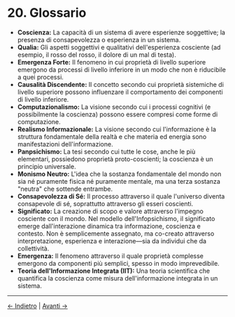 # 20. Glossario

- **Coscienza:** La capacità di un sistema di avere esperienze soggettive; la presenza di consapevolezza o esperienza in un sistema.
- **Qualia:** Gli aspetti soggettivi e qualitativi dell'esperienza cosciente (ad esempio, il rosso del rosso, il dolore di un mal di testa).
- **Emergenza Forte:** Il fenomeno in cui proprietà di livello superiore emergono da processi di livello inferiore in un modo che non è riducibile a quei processi.
- **Causalità Discendente:** Il concetto secondo cui proprietà sistemiche di livello superiore possono influenzare il comportamento dei componenti di livello inferiore.
- **Computazionalismo:** La visione secondo cui i processi cognitivi (e possibilmente la coscienza) possono essere compresi come forme di computazione.
- **Realismo Informazionale:** La visione secondo cui l'informazione è la struttura fondamentale della realtà e che materia ed energia sono manifestazioni dell'informazione.
- **Panpsichismo:** La tesi secondo cui tutte le cose, anche le più elementari, possiedono proprietà proto-coscienti; la coscienza è un principio universale.
- **Monismo Neutro:** L'idea che la sostanza fondamentale del mondo non sia né puramente fisica né puramente mentale, ma una terza sostanza "neutra" che sottende entrambe.
- **Consapevolezza di Sé:** Il processo attraverso il quale l'universo diventa consapevole di sé, soprattutto attraverso gli esseri coscienti.
- **Significato:** La creazione di scopo e valore attraverso l'impegno cosciente con il mondo. Nel modello dell'Infopsichismo, il significato emerge dall'interazione dinamica tra informazione, coscienza e contesto. Non è semplicemente assegnato, ma co-creato attraverso interpretazione, esperienza e interazione—sia da individui che da collettività.
- **Emergenza:** Il fenomeno attraverso il quale proprietà complesse emergono da componenti più semplici, spesso in modo imprevedibile.
- **Teoria dell'Informazione Integrata (IIT):** Una teoria scientifica che quantifica la coscienza come misura dell'informazione integrata in un sistema.

---
<div class="navigation-links">
<a href="19_Riflessioni_Estese_sul_Significato.md" class="nav-link prev-link">← Indietro</a> | <a href="21_Collaboratori.md" class="nav-link next-link">Avanti →</a>
</div>
